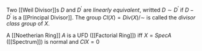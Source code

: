 Two [[Weil Divisor]]s $D$ and $D^{\prime}$ are *linearly equivalent*, writted $D\sim D^{\prime}$ if $D-D^{\prime}$ is a [[Principal Divisor]]. The group $Cl(X) = Div(X)/\sim$ is called the *divisor class group* of $X$.

A [[Noetherian Ring]] $A$ is a UFD ([[Factorial Ring]]) iff $X=Spec A$ ([[Spectrum]]) is normal and $ClX=0$ 